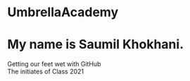 # UmbrellaAcademy
# My name is Saumil Khokhani.
Getting our feet wet with GitHub  
The initiates of Class 2021
